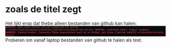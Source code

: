 # zoals de titel zegt

Het lijkt erop dat thebe alleen bestanden van github kan halen: 
![thebeGithub](./images/thebeGithub.png)
Proberen om vanaf laptop bestanden van github te halen als test. 